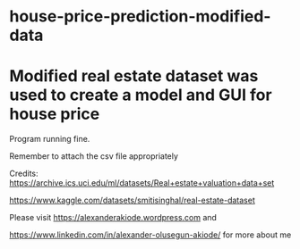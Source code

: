 # house-price-prediction-modified-data
# Modified real estate dataset was used to create a model and GUI for house price

Program running fine. 

Remember to attach the csv file appropriately

Credits:
https://archive.ics.uci.edu/ml/datasets/Real+estate+valuation+data+set


https://www.kaggle.com/datasets/smitisinghal/real-estate-dataset

Please visit https://alexanderakiode.wordpress.com and 

https://www.linkedin.com/in/alexander-olusegun-akiode/  for more about me
